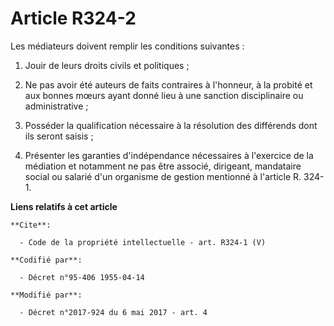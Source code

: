# Article R324-2

Les médiateurs doivent remplir les conditions suivantes :

1. Jouir de leurs droits civils et politiques ;

2. Ne pas avoir été auteurs de faits contraires à l'honneur, à la probité et aux bonnes mœurs ayant donné lieu à une sanction
disciplinaire ou administrative ;

3. Posséder la qualification nécessaire à la résolution des différends dont ils seront saisis ;

4. Présenter les garanties d'indépendance nécessaires à l'exercice de la médiation et notamment ne pas être associé,
dirigeant, mandataire social ou salarié d'un organisme de gestion mentionné à l'article R. 324-1.

**Liens relatifs à cet article**

	**Cite**:

	  - Code de la propriété intellectuelle - art. R324-1 (V)

	**Codifié par**:

	  - Décret n°95-406 1955-04-14

	**Modifié par**:

	  - Décret n°2017-924 du 6 mai 2017 - art. 4
